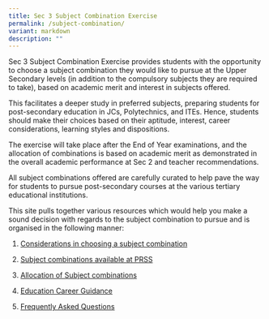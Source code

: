 ```yaml
---
title: Sec 3 Subject Combination Exercise
permalink: /subject-combination/
variant: markdown
description: ""
---
```

<p>Sec 3 Subject Combination Exercise provides students with the opportunity
to choose a subject combination they would like to pursue at the Upper
Secondary levels (in addition to the compulsory subjects they are required
to take), based on academic merit and interest in subjects offered.&nbsp;</p>
<p>This facilitates a deeper study in preferred subjects, preparing students
for post-secondary education in JCs, Polytechnics, and ITEs. Hence, students
should make their choices based on their aptitude, interest, career considerations,
learning styles and dispositions.</p>
<p>The exercise will take place after the End of Year examinations, and the
allocation of combinations is based on academic merit as demonstrated in
the overall academic performance at Sec 2 and teacher recommendations.&nbsp;</p>
<p>All subject combinations offered are carefully curated to help pave the
way for students to pursue post-secondary courses at the various tertiary
educational institutions.&nbsp;</p>
<p>This site pulls together various resources which would help you make a
sound decision with regards to the subject combination to pursue and is
organised in the following manner:&nbsp;</p>
<ol><li><p><a href="/considerations-in-choosing-a-subject-combination/" rel="noopener noreferrer nofollow" target="_blank">Considerations in choosing a subject combination</a></p></li>
<li><p><a href="/list-of-subject-combinations/" rel="noopener noreferrer nofollow" target="_blank">Subject combinations available at PRSS</a></p></li>
<li><p><a href="/allocations-of-subject-combinations/" rel="noopener noreferrer nofollow" target="_blank">Allocation of Subject combinations</a></p></li>
<li><p><a href="/education-career-guidance/" rel="noopener noreferrer nofollow" target="_blank">Education Career Guidance</a></p></li>
<li><p><a href="/frequently-asked-questions/" rel="noopener noreferrer nofollow" target="_blank">Frequently Asked Questions</a></p></li></ol>